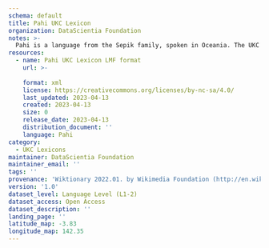 ```yaml
---
schema: default
title: Pahi UKC Lexicon
organization: DataScientia Foundation
notes: >-
  Pahi is a language from the Sepik family, spoken in Oceania. The UKC Lexicon of Pahi is represented as a lexico-semantic network. It consists of words, word senses, synsets, as well as sense-level and synset-level relationships.
resources:
  - name: Pahi UKC Lexicon LMF format
    url: >-
      
    format: xml
    license: https://creativecommons.org/licenses/by-nc-sa/4.0/
    last_updated: 2023-04-13
    created: 2023-04-13
    size: 0
    release_date: 2023-04-13
    distribution_document: ''
    language: Pahi
category:
  - UKC Lexicons
maintainer: DataScientia Foundation
maintainer_email: ''
tags: ''
provenance: 'Wiktionary 2022.01. by Wikimedia Foundation (http://en.wiktionary.org); Princeton WordNet 2.1 by Princeton University (https://wordnet.princeton.edu)'
version: '1.0'
dataset_level: Language Level (L1-2)
dataset_access: Open Access
dataset_description: ''
landing_page: ''
latitude_map: -3.83
longitude_map: 142.35
---
```

